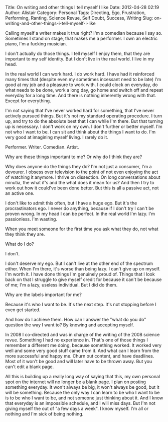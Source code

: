 Title: On writing and other things I tell myself I like 
Date: 2012-04-28 02:19
Author: Alistair
Category: Personal
Tags: Directing, Ego, Frustration, Performing, Ranting, Science Revue, Self Doubt, Success, Writing
Slug: on-writing-and-other-things-i-tell-myself-i-like

Calling myself a writer makes it true right? I'm a comedian because I
say so. Sometimes I stand on stage, that makes me a performer. I own an
electric piano, I'm a fucking musician.

I don't actually do those things. I tell myself I enjoy them, that they
are important to my self identity. But I don't live in the real world. I
live in my head.

In the real world I can work hard. I do work hard. I have had it
reinforced many times that (despite even my sometimes incessant need to
be late) I'm good at my job and a pleasure to work with. I could clock
on everyday, do what needs to be done, work a long day, go home and
switch off and repeat everyday for a long time. And there is nothing
inherently wrong with that. Except for everything.

I'm not saying that I've never worked hard for something, that I've
never actively pursued things. But it's not my standard operating
procedure. I turn up, and try to do the absolute best that I can while
I'm there. But that turning up is necessary. I don't work on my own. I
don't further or better myself. I'm not who I want to be. I can sit and
think about the things I want to do. I'm very good at imagining myself
living. I rarely do it.

Performer. Writer. Comedian. Artist.

Why are these things important to me? Or why do I think they are?

Why does anyone do the things they do? I'm not just a consumer, I'm a
devourer. I obsess over television to the point of not even enjoying the
act of watching it anymore. I thrive on dissection. On long
conversations about minutia, the what if's and the what does it mean for
us? And then I try to work out how it could've been done better. But
this is all a passive act, not an active one.

I don't like to admit this often, but I have a huge ego. But it's the
procrastinators ego. I never do anything, because if I don't try I can't
be proven wrong. In my head I can be perfect. In the real world I'm
lazy. I'm passionless. I'm wasting.

When you meet someone for the first time you ask what they do, not what
they think they are.

What do I do?

I don't.

I don't deserve my ego. But I can't live at the other end of the
spectrum either. When I'm there, it's worse than being lazy. I can't
give up on myself. I'm worth it. I have done things I'm genuinely proud
of. Things that I look back on that I struggle to give myself credit for
because it can't be because of me; I'm a lazy, useless individual. But I
did do them.

Why are the labels important for me?

Because it's who I want to be. It's the next step. It's not stopping
before I even get started.

And how do I achieve them. How can I answer the "what do you do"
question the way I want to? By knowing and accepting myself.

In 2008 I co-directed and was in charge of the writing of the 2008
science revue. Something I had no experience in. That's one of those
things I remember a different me doing, because something worked. It
worked very well and some very good stuff came from it. And what can I
learn from the more successful and happy me. Churn out content, and have
deadlines. Most of it won't be good and will later have to be thrown
away. But you can't edit a blank page.

All this is building up a really long way of saying that this, my own
personal spot on the internet will no longer be a blank page. I plan on
posting something everyday. It won't always be big, it won't always be
good, but it will be something. Because the only way I can learn to be
who I want to be is to be who I want to be, and not someone just
thinking about it. And I know that everyday is an impossible schedule,
and I will miss days. But I'm not giving myself the out of "a few days a
week". I know myself. I'm all or nothing and I'm sick of being nothing.

